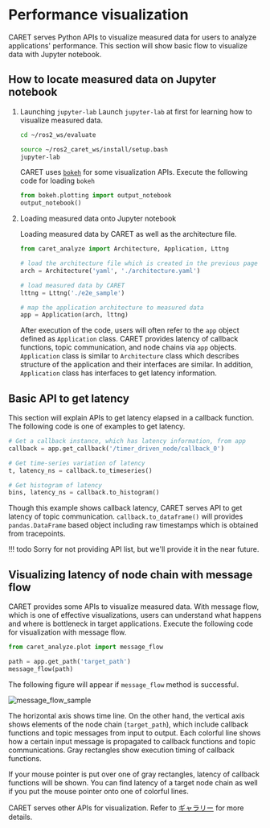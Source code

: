 # Performance visualization

CARET serves Python APIs to visualize measured data for users to analyze applications' performance.
This section will show basic flow to visualize data with Jupyter notebook.

## How to locate measured data on Jupyter notebook

1. Launching `jupyter-lab`
   Launch `jupyter-lab` at first for learning how to visualize measured data.

   ```bash
   cd ~/ros2_ws/evaluate

   source ~/ros2_caret_ws/install/setup.bash
   jupyter-lab
   ```

   CARET uses [`bokeh`](https://bokeh.org/) for some visualization APIs.
   Execute the following code for loading `bokeh`

   ```python
   from bokeh.plotting import output_notebook
   output_notebook()
   ```

2. Loading measured data onto Jupyter notebook

   Loading measured data by CARET as well as the architecture file.

   ```python
   from caret_analyze import Architecture, Application, Lttng

   # load the architecture file which is created in the previous page
   arch = Architecture('yaml', './architecture.yaml')

   # load measured data by CARET
   lttng = Lttng('./e2e_sample')

   # map the application architecture to measured data
   app = Application(arch, lttng)
   ```

   After execution of the code, users will often refer to the `app` object defined as `Application` class. CARET provides latency of callback functions, topic communication, and node chains via `app` objects. `Application` class is similar to `Architecture` class which describes structure of the application and their interfaces are similar. In addition, `Application` class has interfaces to get latency information.

## Basic API to get latency

This section will explain APIs to get latency elapsed in a callback function. The following code is one of examples to get latency.

```python
# Get a callback instance, which has latency information, from app
callback = app.get_callback('/timer_driven_node/callback_0')

# Get time-series variation of latency
t, latency_ns = callback.to_timeseries()

# Get histogram of latency
bins, latency_ns = callback.to_histogram()
```

Though this example shows callback latency, CARET serves API to get latency of topic communication.
`callback.to_dataframe()` will provides `pandas.DataFrame` based object including raw timestamps which is obtained from tracepoints.

!!! todo
Sorry for not providing API list, but we'll provide it in the near future.

## Visualizing latency of node chain with message flow

CARET provides some APIs to visualize measured data.
With message flow, which is one of effective visualizations, users can understand what happens and where is bottleneck in target applications.
Execute the following code for visualization with message flow.

```python
from caret_analyze.plot import message_flow

path = app.get_path('target_path')
message_flow(path)
```

The following figure will appear if `message_flow` method is successful.

![message_flow_sample](../../imgs/message_flow_with_cursor.png)

The horizontal axis shows time line. On the other hand, the vertical axis shows elements of the node chain (`target_path`), which include callback functions and topic messages from input to output. Each colorful line shows how a certain input message is propagated to callback functions and topic communications. Gray rectangles show execution timing of callback functions.

If your mouse pointer is put over one of gray rectangles, latency of callback functions will be shown. You can find latency of a target node chain as well if you put the mouse pointer onto one of colorful lines.

CARET serves other APIs for visualization. Refer to [ギャラリー](../supplements/gallery.md) for more details.
